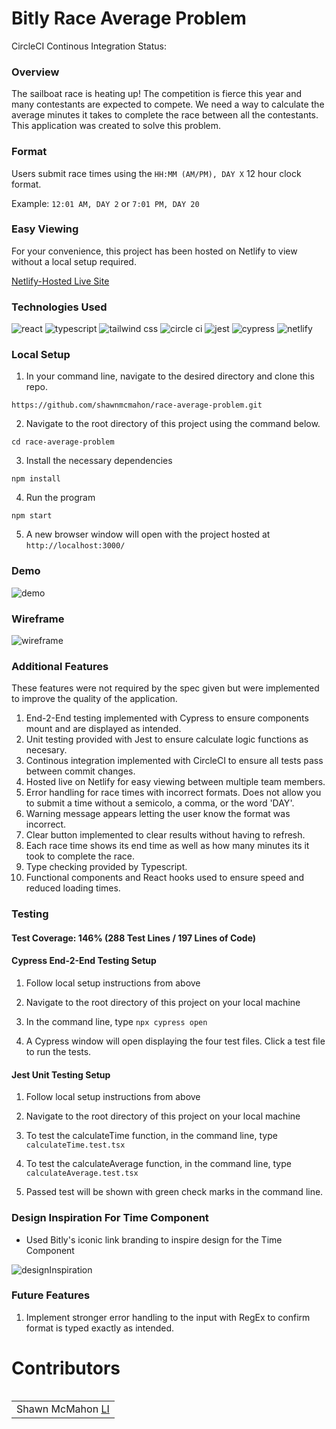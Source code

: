 # Bitly Race Average Problem

CircleCI Continous Integration Status: [![<shawnmcmahon>](https://circleci.com/gh/shawnmcmahon/race-average-problem.svg?style=svg)](<https://app.circleci.com/pipelines/github/shawnmcmahon/race-average-problem>)

### Overview 

The sailboat race is heating up! The competition is fierce this year and many contestants are expected to compete. We need a way to calculate the average minutes it takes to complete the race between all the contestants. This application was created to solve this problem.  

### Format

Users submit race times using the ``HH:MM (AM/PM), DAY X`` 12 hour clock format.

Example: `12:01 AM, DAY 2` or `7:01 PM, DAY 20`

### Easy Viewing 

For your convenience, this project has been hosted on Netlify to view without a local setup required. 

[Netlify-Hosted Live Site](https://amazing-mochi-62d774.netlify.app)

### Technologies Used 

<p align="left">
  <img src="https://img.shields.io/badge/react-%2320232a.svg?style=for-the-badge&logo=react&logoColor=%2361DAFB" alt="react" />
  <img src="https://img.shields.io/badge/typescript-%23007ACC.svg?style=for-the-badge&logo=typescript&logoColor=white" alt="typescript"/>
  <img src="https://img.shields.io/badge/tailwindcss-%2338B2AC.svg?style=for-the-badge&logo=tailwind-css&logoColor=white" alt="tailwind css"/>
  <img src="https://img.shields.io/badge/circle%20ci-%23161616.svg?style=for-the-badge&logo=circleci&logoColor=white" alt="circle ci" />
  <img src="https://img.shields.io/badge/-jest-%23C21325?style=for-the-badge&logo=jest&logoColor=white" alt="jest" />
  <img src="https://img.shields.io/badge/-cypress-%23E5E5E5?style=for-the-badge&logo=cypress&logoColor=058a5e" alt="cypress" />
  <img src="https://img.shields.io/badge/netlify-%23000000.svg?style=for-the-badge&logo=netlify&logoColor=#00C7B7" alt="netlify" />
</p>

### Local Setup 

1. In your command line, navigate to the desired directory and clone this repo.

``https://github.com/shawnmcmahon/race-average-problem.git``

2. Navigate to the root directory of this project using the command below. 

``cd race-average-problem``

3. Install the necessary dependencies 

``npm install``

4. Run the program

``npm start``

5. A new browser window will open with the project hosted at ``http://localhost:3000/``

### Demo 
![demo](https://user-images.githubusercontent.com/73731359/167745002-01589f4c-583b-4e2a-9a48-a65438f2ef23.gif)

  
### Wireframe
![wireframe](https://user-images.githubusercontent.com/73731359/167741867-087aea36-839e-45c5-b0fc-f393acb6b55f.png)


### Additional Features 

These features were not required by the spec given but were implemented to improve the quality of the application. 

1. End-2-End testing implemented with Cypress to ensure components mount and are displayed as intended. 
2. Unit testing provided with Jest to ensure calculate logic functions as necesary.
3. Continous integration implemented with CircleCI to ensure all tests pass between commit changes. 
4. Hosted live on Netlify for easy viewing between multiple team members. 
5. Error handling for race times with incorrect formats. Does not allow you to submit a time without a semicolo, a comma, or the word 'DAY'. 
6. Warning message appears letting the user know the format was incorrect. 
7. Clear button implemented to clear results without having to refresh. 
8. Each race time shows its end time as well as how many minutes its it took to complete the race.
9. Type checking provided by Typescript.  
10. Functional components and React hooks used to ensure speed and reduced loading times.

### Testing 
  
  #### Test Coverage: <b>146%</b> (288 Test Lines / 197 Lines of Code)

#### Cypress End-2-End Testing Setup

1. Follow local setup instructions from above 

2. Navigate to the root directory of this project on your local machine 

3. In the command line, type ``npx cypress open``

4. A Cypress window will open displaying the four test files. Click a test file to run the tests. 

#### Jest Unit Testing Setup

1. Follow local setup instructions from above 

2. Navigate to the root directory of this project on your local machine 

3. To test the calculateTime function, in the command line, type ``calculateTime.test.tsx``

4. To test the calculateAverage function, in the command line, type ``calculateAverage.test.tsx``

5. Passed test will be shown with green check marks in the command line. 

### Design Inspiration For Time Component 

- Used Bitly's iconic link branding to inspire design for the Time Component

![designInspiration](https://user-images.githubusercontent.com/73731359/167746525-bbde1aee-d81b-4b45-8ddf-f72792ad9881.png)


### Future Features 

1. Implement stronger error handling to the input with RegEx to confirm format is typed exactly as intended. 

# Contributors

<table align="left">
  <td> Shawn McMahon <a href="https://www.linkedin.com/in/shawnpmcmahon/">LI</td>
    </tr>
</table>



